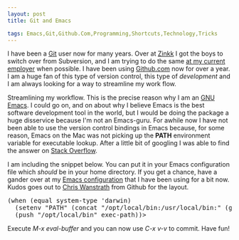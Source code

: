 ```yaml
---
layout: post
title: Git and Emacs

tags: Emacs,Git,Github.Com,Programming,Shortcuts,Technology,Tricks
---
```

I have been a <a href="http://git-scm.org">Git</a> user now for many years. Over at <a href="http://zinkkinc.com">Zinkk</a> I got the boys to switch over from Subversion, and I am trying to do the same <a href="http://bloomberg.net">at my current employer</a> when possible. I have been using <a href="http://github.com/johnbellone">Github.com</a> now for over a year. I am a huge fan of this type of version control, this type of <em>development</em> and I am always looking for a way to streamline my work flow.

Streamlining my workflow. This is the precise reason why I am an <a href="http://www.gnu.org/software/emacs/">GNU Emacs</a>. I could go on, and on about why I believe Emacs is the best software development tool in the world, but I would be doing the package a huge disservice because I'm not an Emacs-guru. For awhile now I have not been able to use the version control bindings in Emacs because, for some reason, Emacs on the Mac was not picking up the <strong>PATH</strong> environment variable for executable lookup. After a little bit of googling I was able to find the answer on <a href="http://stackoverflow.com/questions/930439/using-git-with-emacs">Stack Overflow</a>. 

I am including the snippet below. You can put it in your Emacs configuration file which <em>should</em> be in your home directory. If you get a chance, have a gander over at my <a href="http://github.com/johnbellone/emacs">Emacs configuration</a> that I have been using for a bit now. Kudos goes out to <a href="https://github.com/defunkt">Chris Wanstrath</a> from Github for the layout. 

<pre lang="lisp">(when (equal system-type 'darwin)
  (setenv "PATH" (concat "/opt/local/bin:/usr/local/bin:" (getenv "PATH")))
  (push "/opt/local/bin" exec-path))></pre>

Execute <em>M-x eval-buffer</em> and you can now use <em>C-x v-v</em> to commit. Have fun! 
